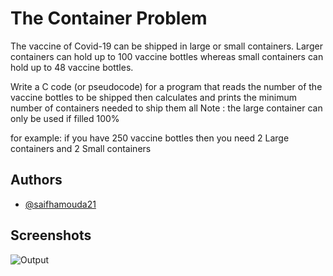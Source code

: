 # The Container Problem

The vaccine of Covid-19 can be shipped in large or small containers. Larger containers can hold up to 100 vaccine bottles whereas small containers can hold up to 48 vaccine bottles.

Write a C code (or pseudocode) for a program that reads the number of the vaccine bottles to be shipped then calculates and prints the minimum number of containers needed to ship them all
Note : the large container can only be used if filled 100%

for example: if you have 250 vaccine bottles then you need  2 Large containers and 2 Small containers



## Authors

- [@saifhamouda21](https://github.com/saifhamouda21)


## Screenshots

![Output](https://imgur.com/a/lsaB5cK)

